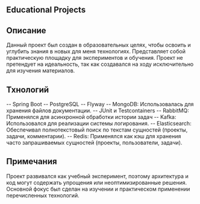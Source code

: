 ## Educational Projects
## Описание
Данный проект был создан в образовательных целях, чтобы освоить и углубить знания в новых для меня технологиях. Представляет собой практическую площадку для экспериментов и обучения. Проект не претендует на идеальность, так как создавался на ходу исключительно для изучения материалов.

## Тхнологий
-- Spring Boot
-- PostgreSQL
-- Flyway
-- MongoDB: Использовалась для хранения файлов документации.
-- JUnit и Testcontainers
-- RabbitMQ: Применялся для асинхронной обработки истории задач
-- Kafka: Использовался для реализации системы логирования.
-- Elasticsearch: Обеспечивал полнотекстовый поиск по текстам сущностей (проекты, задачи, комментарии).
-- Redis: Применялся как кэш для хранения часто запрашиваемых сущностей (проекты, пользователи, задачи).

## Примечания
Проект развивался как учебный эксперимент, поэтому архитектура и код могут содержать упрощения или неоптимизированные решения. Основной фокус был сделан на изучении и практическом применении перечисленных технологий.
